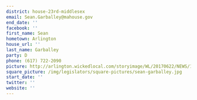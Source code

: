 ```yaml
---
district: house-23rd-middlesex
email: Sean.Garballey@mahouse.gov
end_date: ''
facebook: ''
first_name: Sean
hometown: Arlington
house_url: ''
last_name: Garballey
party: D
phone: (617) 722-2090
picture: http://arlington.wickedlocal.com/storyimage/WL/20170622/NEWS/170628603/AR/0/AR-170628603.jpg
square_picture: /img/legislators/square-pictures/sean-garballey.jpg
start_date: ''
twitter: ''
website: ''
---
```

